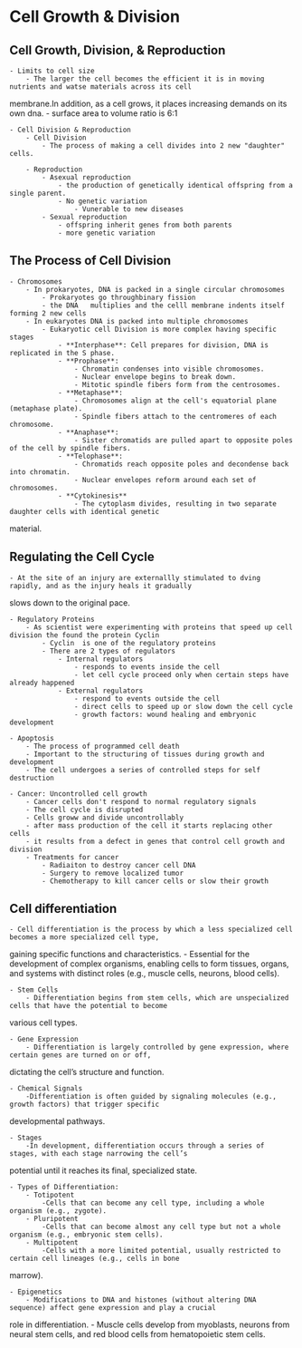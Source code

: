 # Cell Growth & Division

## Cell Growth, Division, & Reproduction
    - Limits to cell size
        - The larger the cell becomes the efficient it is in moving nutrients and watse materials across its cell 
membrane.In addition, as a cell grows, it places increasing
          demands on its own dna.
        - surface area to volume ratio is 6:1

    - Cell Division & Reproduction
        - Cell Division
            - The process of making a cell divides into 2 new "daughter" cells.

        - Reproduction
            - Asexual reproduction
                - the production of genetically identical offspring from a single parent.
                - No genetic variation
                    - Vunerable to new diseases
            - Sexual reproduction
                - offspring inherit genes from both parents
                - more genetic variation

## The Process of Cell Division
    - Chromosomes
        - In prokaryotes, DNA is packed in a single circular chromosomes
            - Prokaryotes go throughbinary fission
            - the DNA   multiplies and the celll membrane indents itself forming 2 new cells
        - In eukaryotes DNA is packed into multiple chromosomes
            - Eukaryotic cell Division is more complex having specific stages
                - **Interphase**: Cell prepares for division, DNA is replicated in the S phase.
                - **Prophase**:
                    - Chromatin condenses into visible chromosomes.
                    - Nuclear envelope begins to break down.
                    - Mitotic spindle fibers form from the centrosomes.
                - **Metaphase**:
                    - Chromosomes align at the cell's equatorial plane (metaphase plate).
                    - Spindle fibers attach to the centromeres of each chromosome.
                - **Anaphase**:
                    - Sister chromatids are pulled apart to opposite poles of the cell by spindle fibers.
                - **Telophase**:
                    - Chromatids reach opposite poles and decondense back into chromatin.
                    - Nuclear envelopes reform around each set of chromosomes.
                - **Cytokinesis**
                    - The cytoplasm divides, resulting in two separate daughter cells with identical genetic 
material.


## Regulating the Cell Cycle
    - At the site of an injury are externallly stimulated to dving rapidly, and as the injury heals it gradually 
slows down to the original pace.

    - Regulatory Proteins
        - As scientist were experimenting with proteins that speed up cell division the found the protein Cyclin
            - Cyclin  is one of the regulatory proteins
            - There are 2 types of regulators
                - Internal regulators
                    - responds to events inside the cell
                    - let cell cycle proceed only when certain steps have already happened
                - External regulators
                    - respond to events outside the cell
                    - direct cells to speed up or slow down the cell cycle
                    - growth factors: wound healing and embryonic development

    - Apoptosis
        - The process of programmed cell death
        - Important to the structuring of tissues during growth and development
        - The cell undergoes a series of controlled steps for self destruction

    - Cancer: Uncontrolled cell growth
        - Cancer cells don't respond to normal regulatory signals
        - The cell cycle is disrupted
        - Cells groww and divide uncontrollably
        - after mass production of the cell it starts replacing other cells
        - it results from a defect in genes that control cell growth and division
        - Treatments for cancer
            - Radiaiton to destroy cancer cell DNA
            - Surgery to remove localized tumor
            - Chemotherapy to kill cancer cells or slow their growth

## Cell differentiation
    - Cell differentiation is the process by which a less specialized cell becomes a more specialized cell type, 
gaining specific functions and characteristics.
    - Essential for the development of complex organisms, enabling cells to form tissues, organs, and systems with 
distinct roles (e.g., muscle cells, neurons, blood cells).

    - Stem Cells
        - Differentiation begins from stem cells, which are unspecialized cells that have the potential to become 
various cell types.

    - Gene Expression
        - Differentiation is largely controlled by gene expression, where certain genes are turned on or off, 
dictating the cell’s structure and function.

    - Chemical Signals
        -Differentiation is often guided by signaling molecules (e.g., growth factors) that trigger specific 
developmental pathways.

    - Stages
        -In development, differentiation occurs through a series of stages, with each stage narrowing the cell’s 
potential until it reaches its final, specialized state.

    - Types of Differentiation:
        - Totipotent
            -Cells that can become any cell type, including a whole organism (e.g., zygote).
        - Pluripotent
            -Cells that can become almost any cell type but not a whole organism (e.g., embryonic stem cells).
        - Multipotent
            -Cells with a more limited potential, usually restricted to certain cell lineages (e.g., cells in bone 
marrow).

    - Epigenetics
        - Modifications to DNA and histones (without altering DNA sequence) affect gene expression and play a crucial 
role in differentiation.
        - Muscle cells develop from myoblasts, neurons from neural stem cells, and red blood cells from hematopoietic 
stem cells.

